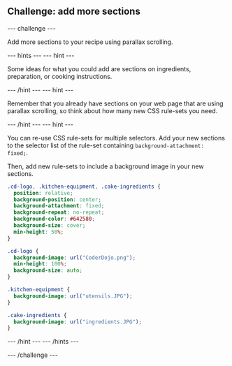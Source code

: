 ## Challenge: add more sections

--- challenge ---

Add more sections to your recipe using parallax scrolling.

--- hints --- --- hint ---

Some ideas for what you could add are sections on ingredients, preparation, or cooking instructions.

--- /hint --- --- hint ---

Remember that you already have sections on your web page that are using parallax scrolling, so think about how many new CSS rule-sets you need.

--- /hint --- --- hint ---

You can re-use CSS rule-sets for multiple selectors. Add your new sections to the selector list of the rule-set containing `background-attachment: fixed;`.

Then, add new rule-sets to include a background image in your new sections.

```css
.cd-logo, .kitchen-equipment, .cake-ingredients {
  position: relative;
  background-position: center;
  background-attachment: fixed;
  background-repeat: no-repeat;
  background-color: #642580;
  background-size: cover;
  min-height: 50%;
}

.cd-logo {
  background-image: url("CoderDojo.png");
  min-height: 100%;
  background-size: auto;
}

.kitchen-equipment {
  background-image: url("utensils.JPG");
}

.cake-ingredients {
  background-image: url("ingredients.JPG");
}
```

--- /hint --- --- /hints ---

--- /challenge ---
